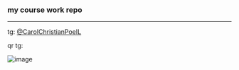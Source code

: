 ### my course work repo
----
tg: [@CaroIChristianPoeIL](https://t.me/caroichristianpoeil)

qr tg:

![image](https://github.com/g3tbusy/g3tbusy.java/assets/124836889/784a9f96-b4b3-4e10-8438-fa1da7ad96c4)
